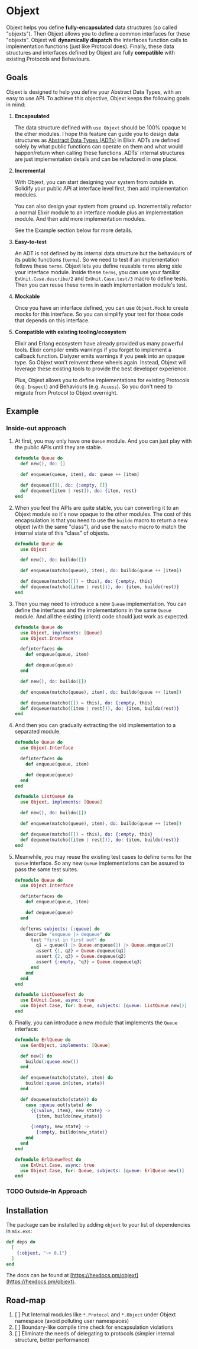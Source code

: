 # Objext

Objext helps you define **fully-encapsulated** data structures (so called "objexts").
Then Objext allows you to define a common interfaces for these "objexts".
Objext will **dynamically dispatch** the interfaces function calls to implementation functions (just like Protocol does).
Finally, these data structures and interfaces defined by Objext are fully **compatible** with existing Protocols and Behaviours.

## Goals

Objext is designed to help you define your Abstract Data Types, with an easy to use API.
To achieve this objective, Objext keeps the following goals in mind:

1. **Encapsulated**

   The data structure defined with `use Objext` should be 100% opaque to the other modules.
   I hope this feature can guide you to design data structures as [Abstract Data Types (ADTs)](https://en.wikipedia.org/wiki/Abstract_data_type) in Elixir.
   ADTs are defined solely by what public functions can operate on them and what would happen/return when calling these functions.
   ADTs' internal structures are just implementation details and can be refactored in one place.

2. **Incremental**

   With Objext, you can start designing your system from outside in.
   Solidify your public API at interface level first, then add implementation modules.

   You can also design your system from ground up.
   Incrementally refactor a normal Elixir module to an interface module plus an implementation module.
   And then add more implementation modules.

   See the Example section below for more details.

3. **Easy-to-test**

   An ADT is not defined by its internal data structure but the behaviours of its public functions (`terms`).
   So we need to test if an implementation follows these `terms`.
   Objext lets you define reusable `terms` along side your interface module.
   Inside these `terms`, you can use your familiar `ExUnit.Case.describe/2` and `ExUnit.Case.test/3` macro to define tests.
   Then you can reuse these `terms` in each implementation module's test.

4. **Mockable**

   Once you have an interface defined, you can use `Objext.Mock` to create mocks for this interface.
   So you can simplify your test for those code that depends on this interface.

5. **Compatible with existing tooling/ecosystem**

   Elixir and Erlang ecosystem have already provided us many powerful tools.
   Elixir compiler emits warnings if you forget to implement a callback function.
   Dialyzer emits warnings if you peek into an opaque type.
   So Objext won't reinvent these wheels again.
   Instead, Objext will leverage these existing tools to provide the best developer experience.

   Plus, Objext allows you to define implementations for existing Protocols (e.g. `Inspect`) and Behaviours (e.g. `Access`).
   So you don't need to migrate from Protocol to Objext overnight.

## Example

### Inside-out approach

1. At first, you may only have one `Queue` module.
   And you can just play with the public APIs until they are stable.
   ``` elixir
   defmodule Queue do
     def new(), do: []

     def enqueue(queue, item), do: queue ++ [item]

     def dequeue([]), do: {:empty, []}
     def dequeue([item | rest]), do: {item, rest}
   end
   ```
2. When you feel the APIs are quite stable, you can converting it to an Objext module so it's now opaque to the other modules.
   The cost of this encapsulation is that you need to use the `buildo` macro to return a new objext (with the same "class"), and use the `matcho` macro to match the internal state of this "class" of objexts.
   ``` elixir
   defmodule Queue do
     use Objext

     def new(), do: buildo([])

     def enqueue(matcho(queue), item), do: buildo(queue ++ [item])

     def dequeue(matcho([]) = this), do: {:empty, this}
     def dequeue(matcho([item | rest])), do: {item, buildo(rest)}
   end
   ```
3. Then you may need to introduce a new `Queue` implementation.
   You can define the interfaces and the implementations in the same `Queue` module.
   And all the existing (client) code should just work as expected.
   ``` elixir
   defmodule Queue do
     use Objext, implements: [Queue]
     use Objext.Interface

     definterfaces do
       def enqueue(queue, item)

       def dequeue(queue)
     end

     def new(), do: buildo([])

     def enqueue(matcho(queue), item), do: buildo(queue ++ [item])

     def dequeue(matcho([]) = this), do: {:empty, this}
     def dequeue(matcho([item | rest])), do: {item, buildo(rest)}
   end
   ```
4. And then you can gradually extracting the old implementation to a separated module.
   ``` elixir
   defmodule Queue do
     use Objext.Interface

     definterfaces do
       def enqueue(queue, item)

       def dequeue(queue)
     end
   end

   defmodule ListQueue do
     use Objext, implements: [Queue]

     def new(), do: buildo([])

     def enqueue(matcho(queue), item), do: buildo(queue ++ [item])

     def dequeue(matcho([]) = this), do: {:empty, this}
     def dequeue(matcho([item | rest])), do: {item, buildo(rest)}
   end
   ```
5. Meanwhile, you may reuse the existing test cases to define `terms` for the `Queue` interface.
   So any new `Queue` implementations can be assured to pass the same test suites.
   ``` elixir
   defmodule Queue do
     use Objext.Interface

     definterfaces do
       def enqueue(queue, item)

       def dequeue(queue)
     end

     defterms subjects: [:queue] do
       describe "enqueue |> dequeue" do
         test "first in first out" do
           q1 = queue() |> Queue.enqueue(1) |> Queue.enqueue(2)
           assert {1, q2} = Queue.dequeue(q1)
           assert {2, q3} = Queue.dequeue(q2)
           assert {:empty, ^q3} = Queue.dequeue(q3)
         end
       end
     end
   end

   defmodule ListQueueTest do
     use ExUnit.Case, async: true
     use Objext.Case, for: Queue, subjects: [queue: ListQueue.new()]
   end
   ```
6. Finally, you can introduce a new module that implements the `Queue` interface:
   ``` elixir
   defmodule ErlQueue do
     use GenObject, implements: [Queue]

     def new() do
       buildo(:queue.new())
     end

     def enqueue(matcho(state), item) do
       buildo(:queue.in(item, state))
     end

     def dequeue(matcho(state)) do
       case :queue.out(state) do
         {{:value, item}, new_state} ->
           {item, buildo(new_state)}

         {:empty, new_state} ->
           {:empty, buildo(new_state)}
       end
     end
   end

   defmodule ErlQueueTest do
     use ExUnit.Case, async: true
     use Objext.Case, for: Queue, subjects: [queue: ErlQueue.new()]
   end
   ```

### TODO Outside-In Approach

## Installation

The package can be installed by adding `objext` to your list of dependencies in `mix.exs`:

```elixir
def deps do
  [
    {:objext, "~> 0.1"}
  ]
end
```

The docs can be found at [https://hexdocs.pm/objext](https://hexdocs.pm/objext).


## Road-map
1. [ ] Put Internal modules like `*.Protocol` and `*.Object` under Objext namespace (avoid polluting user namespaces)
2. [ ] Boundary-like compile time check for encapsulation violations
3. [ ] Eliminate the needs of delegating to protocols (simpler internal structure, better performance)
